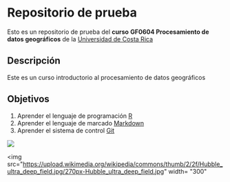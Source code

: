 # Repositorio de prueba

Esto es un repositorio de prueba del **curso** **GF0604 Procesamiento de datos geográficos** de la [Universidad de Costa Rica](https://www.ucr.ac.cr/)

## Descripción
Este es un curso introductorio al procesamiento de datos geográficos

## Objetivos
1. Aprender el lenguaje de programación [R](https://www.r-project.org/)
2. Aprender el lenguaje de marcado [Markdown](https://markdown.es/)
3. Aprender el sistema de control [Git](https://git-scm.com/)


![](https://upload.wikimedia.org/wikipedia/commons/thumb/2/2f/Hubble_ultra_deep_field.jpg/270px-Hubble_ultra_deep_field.jpg)

<img src="https://upload.wikimedia.org/wikipedia/commons/thumb/2/2f/Hubble_ultra_deep_field.jpg/270px-Hubble_ultra_deep_field.jpg" width= "300"

